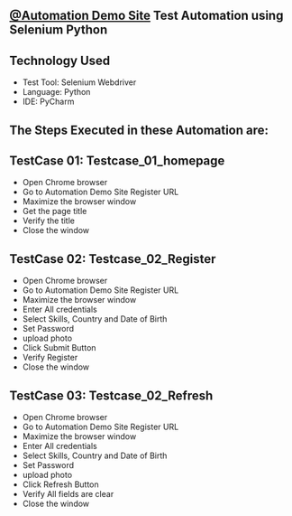 ## [@Automation Demo Site](https://demo.automationtesting.in/Register.html) Test Automation using Selenium Python 
## Technology Used
- Test Tool: Selenium Webdriver
- Language: Python 
- IDE: PyCharm 
## The Steps Executed in these Automation are:
## TestCase 01: Testcase_01_homepage
- Open Chrome browser
- Go to Automation Demo Site Register URL
- Maximize the browser window
- Get the page title
- Verify the title
- Close the window
## TestCase 02: Testcase_02_Register
- Open Chrome browser
- Go to Automation Demo Site Register URL
- Maximize the browser window
- Enter All credentials
- Select Skills, Country and Date of Birth
- Set Password
- upload photo
- Click Submit Button
- Verify Register
- Close the window
## TestCase 03: Testcase_02_Refresh
- Open Chrome browser
- Go to Automation Demo Site Register URL
- Maximize the browser window
- Enter All credentials
- Select Skills, Country and Date of Birth
- Set Password
- upload photo
- Click Refresh Button
- Verify All fields are clear
- Close the window
